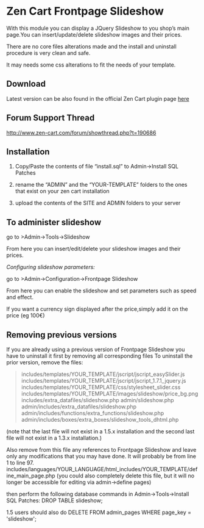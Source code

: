 Zen Cart Frontpage Slideshow
===========================

With this module you can display a JQuery Slideshow to you shop’s main page.You can insert/update/delete slideshow images and their prices.

There are no core files alterations made and the install and uninstall procedure is very clean and safe.

It may needs some css alterations to fit the needs of your template.

Download
--------
Latest version can be also found in the official Zen Cart plugin page [here](http://www.zen-cart.com/downloads.php?do=file&id=1343)

Forum Support Thread
--------
http://www.zen-cart.com/forum/showthread.php?t=190686

Installation
--------

1. Copy/Paste  the contents of  file “install.sql” to Admin->Install SQL Patches

2. rename the “ADMIN” and the “YOUR-TEMPLATE” folders to the ones that exist on your zen cart installation

3. upload the contents of the SITE and ADMIN folders to your server

To administer slideshow
----------
go to >Admin->Tools->Slideshow 

From here you can insert/edit/delete your slideshow images and their prices.

*Configuring slideshow parameters:*

go to >Admin->Configuration->Frontpage Slideshow

From here you can enable the slideshow and set parameters such as speed and effect.

If you want a currency sign displayed after the price,simply add it on the price (eg 100€)

Removing previous versions
--------
If you are already using a previous version of Frontpage Slideshow you have to uninstall it first by removing all corresponding files 
To uninstall the prior version, remove the files: 

>includes/templates/YOUR_TEMPLATE/jscript/jscript_easySlider.js
>includes/templates/YOUR_TEMPLATE/jscript/jscript_1.7.1_jquery.js
>includes/templates/YOUR_TEMPLATE/css/stylesheet_slider.css
>includes/templates/YOUR_TEMPLATE/images/slideshow/price_bg.png
>includes/extra_datafiles/slideshow.php
>admin/slideshow.php
>admin/includes/extra_datafiles/slideshow.php
>admin/includes/functions/extra_functions/slideshow.php
>admin/includes/boxes/extra_boxes/slideshow_tools_dhtml.php

(note that the last file will not exist in a 1.5.x installation and the second last file will not exist in a 1.3.x installation.)

Also remove from this file any references to Frontpage Slideshow and leave only any modifications that you may have done.
It will probably be from line 1 to line 97.
	includes/languages/YOUR_LANGUAGE/html_includes/YOUR_TEMPLATE/define_main_page.php
(you could also completely delete this file, but it will no longer be accessible for editing via admin->define pages)

then perform the following database commands in Admin->Tools->Install SQL Patches: 
	DROP TABLE slideshow;

1.5 users should also do
	DELETE FROM admin_pages WHERE page_key = 'slideshow';
